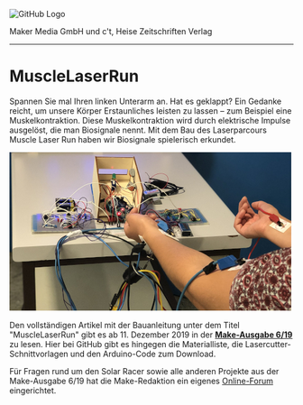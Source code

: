 ![GitHub Logo](http://www.heise.de/make/icons/make_logo.png)

Maker Media GmbH und c't, Heise Zeitschriften Verlag

***

# MuscleLaserRun

Spannen Sie mal Ihren linken Unterarm an. Hat es geklappt? Ein Gedanke reicht, um unsere Körper Erstaunliches leisten zu lassen – zum Beispiel eine Muskelkontraktion. Diese Muskelkontraktion wird durch elektrische Impulse ausgelöst, die man Biosignale nennt. Mit dem Bau des Laserparcours Muscle Laser Run haben wir Biosignale spielerisch erkundet.

![Picture](https://github.com/MakeMagazinDE/MuscleLaserRun/blob/master/musclelaserrun.JPG)

Den vollständigen Artikel mit der Bauanleitung unter dem Titel "MuscleLaserRun" gibt es ab 11. Dezember 2019 in der **[Make-Ausgabe 6/19](https://www.heise.de/select/make/2019/6/)** zu lesen. Hier bei GitHub gibt es hingegen die Materialliste, die  Lasercutter-Schnittvorlagen und den Arduino-Code zum Download. 

Für Fragen rund um den Solar Racer sowie alle anderen Projekte aus der Make-Ausgabe 6/19 hat die Make-Redaktion ein eigenes [Online-Forum](https://www.heise.de/forum/Make/Heft-Projekte/Artikelforum-Heft-6-2019/forum-437905/) eingerichtet.
